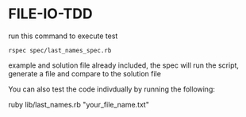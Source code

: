 FILE-IO-TDD
===========

<p>run this command to execute test</p>

	rspec spec/last_names_spec.rb

<p>example and solution file already included, the spec will run the script, generate a file and compare to the solution file</p>

<p>You can also test the code indivdually by running the following:</p>
	ruby lib/last_names.rb "your_file_name.txt"

	
